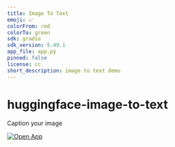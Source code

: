```yaml
---
title: Image To Text
emoji: 📈
colorFrom: red
colorTo: green
sdk: gradio
sdk_version: 5.49.1
app_file: app.py
pinned: false
license: cc
short_description: image to text demo
---
```



# huggingface-image-to-text
Caption  your image

[![Open App](https://img.shields.io/badge/Open%20App-Visit-blue)](https://ismael-haque-image-to-text.hf.space/?logs=container&__theme=system&deep_link=MhnxhEDNIZY)
